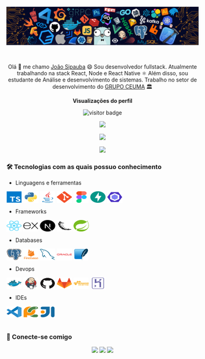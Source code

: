 <p align="center"><img src="https://raw.githubusercontent.com/JoaoSipauba/JoaoSipauba/master/header.png"></p>

&nbsp;

<p align="center">Olá 🖖 me chamo <a href="https://www.linkedin.com/in/joao-sipauba/">João Sipauba</a> 😄 Sou desenvolvedor fullstack. Atualmente trabalhando na stack React, Node e React Native ⚛️ Além disso, sou estudante de Análise e desenvolvimento de sistemas. Trabalho no setor de desenvolvimento do <a href="https://www.extranet.ceuma.br/hotsite/">GRUPO CEUMA</a> 🏛️</p>

<p align="center"><b>Visualizações do perfil</b></p>
<p align="center"><img src="https://profile-counter.glitch.me/%7BJoaoSipauba%7D/count.svg" alt="visitor badge"/></p>
<p align="center"><img src="https://github-readme-stats.vercel.app/api/top-langs/?username=JoaoSipauba&layout=compact&hide=TSQL&theme=chartreuse-dark"></p>
<p align="center" ><img src="https://github-readme-stats.vercel.app/api?username=JoaoSipauba&count_private=true&show_icons=true&&theme=chartreuse-dark&include_all_commits=true" width="400"></p> 
<p align="center" ><img src="https://github-readme-streak-stats.herokuapp.com?user=JoaoSipauba&theme=chartreuse-dark"></p>

### 🛠️ Tecnologias com as quais possuo conhecimento

- Linguagens e ferramentas<br />
<div style="display: inline_block">
  <img align="center" alt="Joao-Ts" height="30" width="40" src="https://raw.githubusercontent.com/devicons/devicon/master/icons/typescript/typescript-plain.svg">
  <img align="center" alt="Joao-Python" height="30" width="40" src="https://raw.githubusercontent.com/devicons/devicon/master/icons/python/python-original.svg">
  <img align="center" alt="Joao-Java" height="30" width="40" src="https://raw.githubusercontent.com/devicons/devicon/master/icons/java/java-original.svg">
  <img align="center" alt="Joao-Git" height="30" width="40" src="https://raw.githubusercontent.com/devicons/devicon/master/icons/git/git-original.svg">
  <img align="center" alt="Joao-Figma" height="30" width="40" src="https://raw.githubusercontent.com/devicons/devicon/master/icons/figma/figma-original.svg">
  <img align="center" alt="Joao-FastApi" height="30" width="40" src="https://raw.githubusercontent.com/devicons/devicon/master/icons/fastapi/fastapi-original.svg">
  <img align="center" alt="Joao-Eslint" height="30" width="40" src="https://raw.githubusercontent.com/devicons/devicon/master/icons/eslint/eslint-original.svg">
</div>

- Frameworks <br />
<div style="display: inline_block">
  <img align="center" alt="Joao-React" height="30" width="40" src="https://raw.githubusercontent.com/devicons/devicon/master/icons/react/react-original.svg">
  <img align="center" alt="Joao-Express" height="30" width="40" src="https://raw.githubusercontent.com/devicons/devicon/master/icons/express/express-original.svg">
  <img align="center" alt="Joao-Nextjs" height="30" width="40" src="https://raw.githubusercontent.com/devicons/devicon/master/icons/nextjs/nextjs-original.svg">
  <img align="center" alt="Joao-Flask" height="30" width="40" src="https://raw.githubusercontent.com/devicons/devicon/master/icons/flask/flask-original.svg">
  <img align="center" alt="Joao-Spring" height="30" width="40" src="https://raw.githubusercontent.com/devicons/devicon/master/icons/spring/spring-original.svg">
</div>

- Databases <br />
<div style="display: inline_block">
  <img align="center" alt="Joao-Postgres" height="30" width="40" src="https://raw.githubusercontent.com/devicons/devicon/master/icons/postgresql/postgresql-original.svg">
  <img align="center" alt="Joao-Firebase" height="30" width="40" src="https://raw.githubusercontent.com/devicons/devicon/master/icons/firebase/firebase-plain-wordmark.svg">
  <img align="center" alt="Joao-mysql" height="30" width="40" src="https://raw.githubusercontent.com/devicons/devicon/master/icons/mysql/mysql-original.svg">
  <img align="center" alt="Joao-oracle" height="30" width="40" src="https://raw.githubusercontent.com/devicons/devicon/master/icons/oracle/oracle-original.svg">
  <img align="center" alt="Joao-sqlite" height="30" width="40" src="https://raw.githubusercontent.com/devicons/devicon/master/icons/sqlite/sqlite-original.svg">
</div>

- Devops <br />
<div style="display: inline_block">
  <img align="center" alt="Joao-Docker" height="30" width="40" src="https://raw.githubusercontent.com/devicons/devicon/master/icons/docker/docker-original.svg">
  <img align="center" alt="Joao-Jenkins" height="30" width="40" src="https://raw.githubusercontent.com/devicons/devicon/master/icons/jenkins/jenkins-original.svg">
  <img align="center" alt="Joao-Github-Actions" height="30" width="40" src="https://raw.githubusercontent.com/devicons/devicon/master/icons/github/github-original.svg">
  <img align="center" alt="Joao-Gitlab-CI" height="30" width="40" src="https://raw.githubusercontent.com/devicons/devicon/master/icons/gitlab/gitlab-original.svg">
  <img align="center" alt="Joao-AWS" height="30" width="40" src="https://raw.githubusercontent.com/devicons/devicon/master/icons/amazonwebservices/amazonwebservices-plain-wordmark.svg">
  <img align="center" alt="Joao-Heroku" height="30" width="40" src="https://raw.githubusercontent.com/devicons/devicon/master/icons/heroku/heroku-original.svg">
</div>

- IDEs <br />
<div style="display: inline_block">
  <img align="center" alt="Joao-VSCode" height="30" width="40" src="https://raw.githubusercontent.com/devicons/devicon/master/icons/vscode/vscode-original.svg">
  <img align="center" alt="Joao-Pycharm" height="30" width="40" src="https://raw.githubusercontent.com/devicons/devicon/master/icons/pycharm/pycharm-original.svg">
  <img align="center" alt="Joao-Intellij" height="30" width="40" src="https://raw.githubusercontent.com/devicons/devicon/master/icons/intellij/intellij-original.svg">
</div>

<br/>

### 🔗 Conecte-se comigo

<div align="center"> 
  <a href="https://www.instagram.com/joaosipauba/" target="_blank"><img src="https://img.shields.io/badge/-Instagram-5d52cb?style=for-the-badge&logo=instagram&logoColor=white" target="_blank"></a>
  <a href = "mailto:joaosipauz@gmail.com"><img src="https://img.shields.io/badge/-Gmail-d00000?style=for-the-badge&logo=gmail&logoColor=white" target="_blank"></a>
  <a href="https://www.linkedin.com/in/joao-sipauba/" target="_blank">
    <img src="https://img.shields.io/badge/-LinkedIn-%230077B5?style=for-the-badge&logo=linkedin&logoColor=white" target="_blank">
  </a> 
</div>